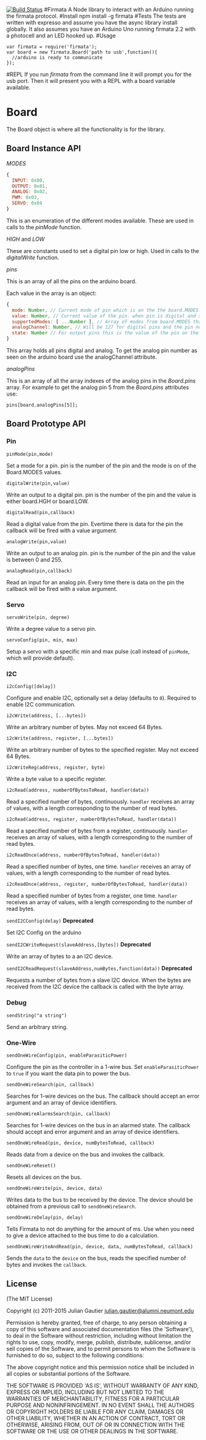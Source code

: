 [![Build Status](https://secure.travis-ci.org/jgautier/firmata.png)](http://travis-ci.org/jgautier/firmata)
#Firmata
A Node library to interact with an Arduino running the firmata protocol.
#Install
    npm install -g firmata
#Tests
The tests are written with expresso and assume you have the async library install globally. It also assumes you have an Arduino Uno running firmata 2.2 with a photocell and an LED hooked up.
#Usage
    
    var firmata = require('firmata');
    var board = new firmata.Board('path to usb',function(){
      //arduino is ready to communicate
    });  
#REPL
If you run *firmata* from the command line it will prompt you for the usb port. Then it will present you with a REPL with a board variable available.
# Board
  The Board object is where all the functionality is for the library.

## Board Instance API
  
  *MODES*

```js    
{
  INPUT: 0x00,
  OUTPUT: 0x01,
  ANALOG: 0x02,
  PWM: 0x03,
  SERVO: 0x04
}
```

This is an enumeration of the different modes available. These are used in calls to the *pinMode* function.

*HIGH* and *LOW*

These are constants used to set a digital pin low or high. Used in calls to the *digitalWrite* function.

*pins*

This is an array of all the pins on the arduino board.

Each value in the array is an object:

```js
{
  mode: Number, // Current mode of pin which is on the the board.MODES.
  value: Number, // Current value of the pin. when pin is digital and set to output it will be Board.HIGH or Board.LOW. If the pin is an analog pin it will be an numeric value between 0 and 1023.
  supportedModes: [ ...Number ], // Array of modes from board.MODES that are supported on this pin.
  analogChannel: Number, // Will be 127 for digital pins and the pin number for analog pins.
  state: Number // For output pins this is the value of the pin on the board, for digital input it's the status of the pullup resistor (1 = pullup enabled, 0 = pullup disabled)
}
```

  This array holds all pins digital and analog. To get the analog pin number as seen on the arduino board use the analogChannel attribute.

  *analogPins*

  This is an array of all the array indexes of the analog pins in the *Board.pins* array. 
  For example to get the analog pin 5 from the *Board.pins* attributes use:

`pins[board.analogPins[5]];`


## Board Prototype API

### Pin

`pinMode(pin,mode)`

  Set a mode for a pin. pin is the number of the pin and the mode is on of the Board.MODES values.

`digitalWrite(pin,value)`

  Write an output to a digital pin. pin is the number of the pin and the value is either board.HGH or board.LOW.

`digitalRead(pin,callback)`

  Read a digital value from the pin. Evertime there is data for the pin the callback will be fired with a value argument. 

`analogWrite(pin,value)`

  Write an output to an analog pin. pin is the number of the pin and the value is between 0 and 255. 

`analogRead(pin,callback)`

  Read an input for an analog pin. Every time there is data on the pin the callback will be fired with a value argument. 

### Servo 

`servoWrite(pin, degree)`

  Write a degree value to a servo pin.

`servoConfig(pin, min, max)`

  Setup a servo with a specific min and max pulse (call instead of `pinMode`, which will provide default).
  
### I2C
  
`i2cConfig([delay])` 

  Configure and enable I2C, optionally set a delay (defaults to `0`). Required to enable I2C communication. 

`i2cWrite(address, [...bytes])` 

  Write an arbitrary number of bytes. May not exceed 64 Bytes.

`i2cWrite(address, register, [...bytes])` 

  Write an arbitrary number of bytes to the specified register. May not exceed 64 Bytes.

`i2cWriteReg(address, register, byte)` 

  Write a byte value to a specific register. 

`i2cRead(address, numberOfBytesToRead, handler(data))` 

  Read a specified number of bytes, continuously. `handler` receives an array of values, with a length corresponding to the number of read bytes. 

`i2cRead(address, register, numberOfBytesToRead, handler(data))` 

  Read a specified number of bytes from a register, continuously. `handler` receives an array of values, with a length corresponding to the number of read bytes. 

`i2cReadOnce(address, numberOfBytesToRead, handler(data))` 

  Read a specified number of bytes, one time. `handler` receives an array of values, with a length corresponding to the number of read bytes. 

`i2cReadOnce(address, register, numberOfBytesToRead, handler(data))` 

  Read a specified number of bytes from a register, one time. `handler` receives an array of values, with a length corresponding to the number of read bytes. 


`sendI2CConfig(delay)` **Deprecated**

  Set I2C Config on the arduino

`sendI2CWriteRequest(slaveAddress,[bytes])` **Deprecated**

  Write an array of bytes to a an I2C device.

`sendI2CReadRequest(slaveAddress,numBytes,function(data))` **Deprecated**

  Requests a number of bytes from a slave I2C device. When the bytes are received from the I2C device the callback is called with the byte array.

### Debug

`sendString("a string")`
    
  Send an arbitrary string.

### One-Wire

`sendOneWireConfig(pin, enableParasiticPower)`
  
  Configure the pin as the controller in a 1-wire bus. Set `enableParasiticPower` to `true` if you want the data pin to power the bus.

`sendOneWireSearch(pin, callback)`
  
  Searches for 1-wire devices on the bus. The callback should accept an error argument and an array of device identifiers.

`sendOneWireAlarmsSearch(pin, callback)`
  
  Searches for 1-wire devices on the bus in an alarmed state. The callback should accept and error argument and an array of device identifiers.

`sendOneWireRead(pin, device, numBytesToRead, callback)`
  
  Reads data from a device on the bus and invokes the callback.

`sendOneWireReset()`

  Resets all devices on the bus.

`sendOneWireWrite(pin, device, data)`
  
  Writes data to the bus to be received by the device. The device should be obtained from a previous call to `sendOneWireSearch`.

`sendOneWireDelay(pin, delay)`
  
  Tells Firmata to not do anything for the amount of ms. Use when you need to give a device attached to the bus time to do a calculation.

`sendOneWireWriteAndRead(pin, device, data, numBytesToRead, callback)`
  
  Sends the `data` to the `device` on the bus, reads the specified number of bytes and invokes the `callback`.

  
## License 

(The MIT License)

Copyright (c) 2011-2015 Julian Gautier <julian.gautier@alumni.neumont.edu>

Permission is hereby granted, free of charge, to any person obtaining
a copy of this software and associated documentation files (the
'Software'), to deal in the Software without restriction, including
without limitation the rights to use, copy, modify, merge, publish,
distribute, sublicense, and/or sell copies of the Software, and to
permit persons to whom the Software is furnished to do so, subject to
the following conditions:

The above copyright notice and this permission notice shall be
included in all copies or substantial portions of the Software.

THE SOFTWARE IS PROVIDED 'AS IS', WITHOUT WARRANTY OF ANY KIND,
EXPRESS OR IMPLIED, INCLUDING BUT NOT LIMITED TO THE WARRANTIES OF
MERCHANTABILITY, FITNESS FOR A PARTICULAR PURPOSE AND NONINFRINGEMENT.
IN NO EVENT SHALL THE AUTHORS OR COPYRIGHT HOLDERS BE LIABLE FOR ANY
CLAIM, DAMAGES OR OTHER LIABILITY, WHETHER IN AN ACTION OF CONTRACT,
TORT OR OTHERWISE, ARISING FROM, OUT OF OR IN CONNECTION WITH THE
SOFTWARE OR THE USE OR OTHER DEALINGS IN THE SOFTWARE.

